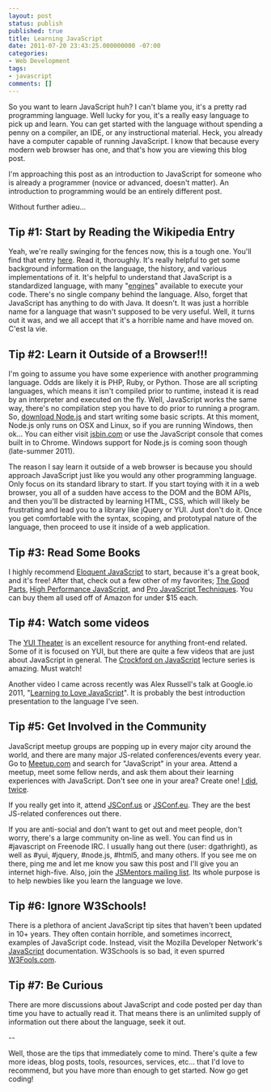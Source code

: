 ```yaml
---
layout: post
status: publish
published: true
title: Learning JavaScript
date: 2011-07-20 23:43:25.000000000 -07:00
categories:
- Web Development
tags:
- javascript
comments: []
---
```

So you want to learn JavaScript huh? I can't blame you, it's a pretty rad programming language.  Well lucky for you, it's a really easy language to pick up and learn.  You can get started with the language without spending a penny on a compiler, an IDE, or any instructional material.  Heck, you already have a computer capable of running JavaScript.  I know that because every modern web browser has one, and that's how you are viewing this blog post.

<!--more-->

I'm approaching this post as an introduction to JavaScript for someone who is already a programmer (novice or advanced, doesn't matter).  An introduction to programming would be an entirely different post.

Without further adieu...

<h2>Tip #1: Start by Reading the Wikipedia Entry</h2>
Yeah, we're really swinging for the fences now, this is a tough one.  You'll find that entry <a href="http://en.wikipedia.org/wiki/JavaScript">here</a>. Read it, thoroughly.  It's really helpful to get some background information on the language, the history, and various implementations of it.  It's helpful to understand that JavaScript is a standardized language, with many "<a href="http://en.wikipedia.org/wiki/JavaScript_engine">engines</a>" available to execute your code.  There's no single company behind the language.  Also, forget that JavaScript has anything to do with Java.  It doesn't.  It was just a horrible name for a language that wasn't supposed to be very useful. Well, it turns out it was, and we all accept that it's a horrible name and have moved on. C'est la vie.

<h2>Tip #2: Learn it Outside of a Browser!!!</h2>

I'm going to assume you have some experience with another programming language.  Odds are likely it is PHP, Ruby, or Python.  Those are all scripting languages, which means it isn't compiled prior to runtime, instead it is read by an interpreter and executed on the fly.  Well, JavaScript works the same way, there's no compilation step you have to do prior to running a program.  So, <a href="http://nodejs.org/#download">download Node.js</a> and start writing some basic scripts.  At this moment, Node.js only runs on OSX and Linux, so if you are running Windows, then ok... You can either visit <a href="http://jsbin.com/">jsbin.com</a> or use the JavaScript console that comes built in to Chrome.  Windows support for Node.js is coming soon though (late-summer 2011).

The reason I say learn it outside of a web browser is because you should approach JavaScript just like you would any other programming language.  Only focus on its standard library to start. If you start toying with it in a web browser, you all of a sudden have access to the DOM and the BOM APIs, and then you'll be distracted by learning HTML, CSS, which will likely be frustrating and lead you to a library like jQuery or YUI.  Just don't do it.  Once you get comfortable with the syntax, scoping, and prototypal nature of the language, then proceed to use it inside of a web application.

<h2>Tip #3: Read Some Books</h2>

I highly recommend <a href="http://eloquentjavascript.net/">Eloquent JavaScript</a> to start, because it's a great book, and it's free! After that, check out a few other of my favorites; <a href="http://www.amazon.com/JavaScript-Good-Parts-Douglas-Crockford/dp/0596517742/ref=sr_1_1?s=books&ie=UTF8&qid=1311226701&sr=1-1">The Good Parts</a>, <a href="http://www.amazon.com/Performance-JavaScript-Faster-Application-Interfaces/dp/059680279X/ref=sr_1_1?s=books&ie=UTF8&qid=1311226709&sr=1-1">High Performance JavaScript</a>, and <a href="http://www.amazon.com/Pro-JavaScript-Techniques-John-Resig/dp/1590597273/ref=sr_1_1?s=books&ie=UTF8&qid=1311226775&sr=1-1">Pro JavaScript Techniques</a>.  You can buy them all used off of Amazon for under $15 each.

<h2>Tip #4: Watch some videos</h2>
The <a href="http://developer.yahoo.com/yui/theater/">YUI Theater</a> is an excellent resource for anything front-end related.  Some of it is focused on YUI, but there are quite a few videos that are just about JavaScript in general.  The <a href="http://yuiblog.com/crockford/">Crockford on JavaScript</a> lecture series is amazing.  Must watch!

Another video I came across recently was Alex Russell's talk at Google.io 2011, "<a href="http://www.youtube.com/watch?v=seX7jYI96GE">Learning to Love JavaScript</a>".  It is probably the best introduction presentation to the language I've seen.

<h2>Tip #5: Get Involved in the Community</h2>
JavaScript meetup groups are popping up in every major city around the world, and there are many major JS-related conferences/events every year.  Go to <a href="http://www.meetup.com/">Meetup.com</a> and search for "JavaScript" in your area.  Attend a meetup, meet some fellow nerds, and ask them about their learning experiences with JavaScript.  Don't see one in your area? Create one! <a href="http://www.meetup.com/socaljs">I did</a>, <a href="http://groups.google.com/group/kcjug/">twice</a>.

If you really get into it, attend <a href="http://jsconf.us/">JSConf.us</a> or <a href="http://jsconf.eu">JSConf.eu</a>.  They are the best JS-related conferences out there.

If you are anti-social and don't want to get out and meet people, don't worry, there's a large community on-line as well.  You can find us in #javascript on Freenode IRC.  I usually hang out there (user: dgathright), as well as #yui, #jquery, #node.js, #html5, and many others.  If you see me on there, ping me and let me know you saw this post and I'll give you an internet high-five.  Also, join the <a href="http://jsmentors.com/">JSMentors mailing list</a>.  Its whole purpose is to help newbies like you learn the language we love.

<h2>Tip #6: Ignore W3Schools!</h2>

There is a plethora of ancient JavaScript tip sites that haven't been updated in 10+ years.  They often contain horrible, and sometimes incorrect, examples of JavaScript code.  Instead, visit the Mozilla Developer Network's <a href="https://developer.mozilla.org/en/JavaScript">JavaScript</a> documentation.  W3Schools is so bad, it even spurred <a href="http://w3fools.com/">W3Fools.com</a>.

<h2>Tip #7: Be Curious</h2>

There are more discussions about JavaScript and code posted per day than time you have to actually read it.  That means there is an unlimited supply of information out there about the language, seek it out.

--

Well, those are the tips that immediately come to mind.  There's quite a few more ideas, blog posts, tools, resources, services, etc... that I'd love to recommend, but you have more than enough to get started.  Now go get coding!
